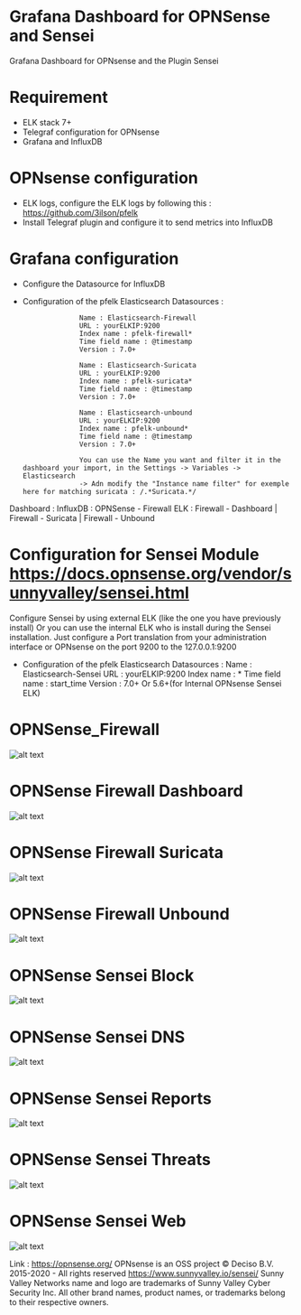 # Grafana Dashboard for OPNSense and Sensei
Grafana Dashboard for OPNsense and the Plugin Sensei

# Requirement

- ELK stack 7+
- Telegraf configuration for OPNsense
- Grafana and InfluxDB

# OPNsense configuration

- ELK logs, configure the ELK logs by following this : https://github.com/3ilson/pfelk
- Install Telegraf plugin and configure it to send metrics into InfluxDB

# Grafana configuration

- Configure the Datasource for InfluxDB
- Configuration of the pfelk Elasticsearch
	Datasources :
					
					Name : Elasticsearch-Firewall
					URL : yourELKIP:9200
					Index name : pfelk-firewall*
					Time field name : @timestamp
					Version : 7.0+
				
					Name : Elasticsearch-Suricata
					URL : yourELKIP:9200
					Index name : pfelk-suricata*
					Time field name : @timestamp
					Version : 7.0+
					
					Name : Elasticsearch-unbound
					URL : yourELKIP:9200
					Index name : pfelk-unbound*
					Time field name : @timestamp
					Version : 7.0+
					
					You can use the Name you want and filter it in the dashboard your import, in the Settings -> Variables -> Elasticsearch
					-> Adn modify the "Instance name filter" for exemple here for matching suricata : /.*Suricata.*/
					
					

Dashboard :
	InfluxDB : OPNSense - Firewall
	ELK : Firewall - Dashboard | Firewall - Suricata | Firewall - Unbound


# Configuration for Sensei Module https://docs.opnsense.org/vendor/sunnyvalley/sensei.html

Configure Sensei by using external ELK (like the one you have previously install) Or you can use the internal ELK who is install during the Sensei installation. Just configure a Port translation from your administration interface or OPNsense on the port 9200 to the 127.0.0.1:9200
- Configuration of the pfelk Elasticsearch
	Datasources :
					Name : Elasticsearch-Sensei
					URL : yourELKIP:9200
					Index name : *
					Time field name : start_time
					Version : 7.0+ Or 5.6+(for Internal OPNsense Sensei ELK)

# OPNSense_Firewall
![alt text](https://github.com/b4b857f6ee/opnsense_grafana_dashboard/blob/main/images/OPNSense_Firewall1.PNG?raw=true)

# OPNSense Firewall Dashboard
![alt text](https://github.com/b4b857f6ee/opnsense_grafana_dashboard/blob/main/images/OPNSense_Firewall_Dashboard1.PNG?raw=true)

# OPNSense Firewall Suricata
![alt text](https://github.com/b4b857f6ee/opnsense_grafana_dashboard/blob/main/images/OPNSense_Firewall_Suricata1.PNG?raw=true)

# OPNSense Firewall Unbound
![alt text](https://github.com/b4b857f6ee/opnsense_grafana_dashboard/blob/main/images/OPNSense_Firewall_Unbound1.PNG?raw=true)

# OPNSense Sensei Block
![alt text](https://github.com/b4b857f6ee/opnsense_grafana_dashboard/blob/main/images/OPNSense_Sensei_Block1.PNG?raw=true)

# OPNSense Sensei DNS
![alt text](https://github.com/b4b857f6ee/opnsense_grafana_dashboard/blob/main/images/OPNSense_Sensei_DNS1.PNG?raw=true)

# OPNSense Sensei Reports
![alt text](https://github.com/b4b857f6ee/opnsense_grafana_dashboard/blob/main/images/OPNSense_Sensei_Reports1.PNG?raw=true)

# OPNSense Sensei Threats
![alt text](https://github.com/b4b857f6ee/opnsense_grafana_dashboard/blob/main/images/OPNSense_Sensei_Threats1.PNG?raw=true)

# OPNSense Sensei Web
![alt text](https://github.com/b4b857f6ee/opnsense_grafana_dashboard/blob/main/images/OPNSense_Sensei_Web1.PNG?raw=true)


Link :
https://opnsense.org/  OPNsense is an OSS project © Deciso B.V. 2015-2020 - All rights reserved
https://www.sunnyvalley.io/sensei/ Sunny Valley Networks name and logo are trademarks of Sunny Valley Cyber Security Inc. All other brand names, product names, or trademarks belong to their respective owners.
